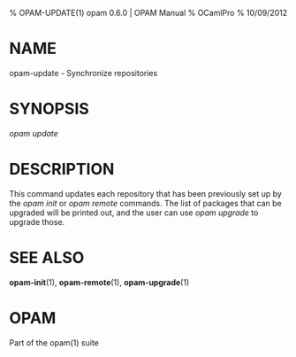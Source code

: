 % OPAM-UPDATE(1) opam 0.6.0 | OPAM Manual
% OCamlPro
% 10/09/2012

# NAME

opam-update - Synchronize repositories

# SYNOPSIS

*opam update*

# DESCRIPTION

This command updates each repository that has been previously set up
by the *opam init* or *opam remote* commands. The list of packages
that can be upgraded will be printed out, and the user can use *opam
upgrade* to upgrade those.

# SEE ALSO

**opam-init**(1), **opam-remote**(1), **opam-upgrade**(1)

# OPAM

Part of the opam(1) suite
